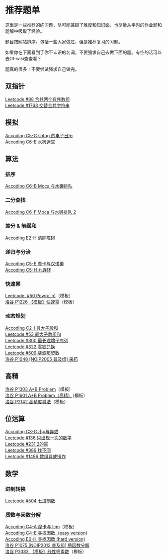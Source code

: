 # 推荐题单
这里是一些推荐的练习题，尽可能兼顾了难度和知识面，也尽量从平时的作业题和题解中吸取了经验。

题目按网站排序。包括一些大家做过，但是推荐复习的习题。

如果你在下面看到了你不认识的名词，不要强求自己去做下面的题。有空的话可以去OI-wiki查查看？

题真的很多！不要尝试强求自己做完。

## 双指针
[Leetcode #88 合并两个有序数组](https://leetcode.cn/problems/merge-sorted-array/)  
[Leetcode #1768 交替合并字符串](https://leetcode.cn/problems/merge-strings-alternately/)  

## 模拟
[Accoding C5-G shtog 的电子日历](https://accoding.buaa.edu.cn/contest-ng/index.html#/1126/problems)  
[Accoding C6-E 水獭迷宫](https://accoding.buaa.edu.cn/contest-ng/index.html#/1137/problems)  

## 算法

### 排序
[Accoding C6-B Moca 与水獭排队](https://accoding.buaa.edu.cn/contest-ng/index.html#/1137/problems)  

### 二分查找
[Accoding C6-F Moca 与水獭排队 2](https://accoding.buaa.edu.cn/contest-ng/index.html#/1137/problems)  

### 差分 & 前缀和
[Accoding E2-H 清除障碍](https://accoding.buaa.edu.cn/contest-ng/index.html#/1104/problems)  

### 递归与分治
[Accoding C5-E 摩卡与汉诺獭](https://accoding.buaa.edu.cn/contest-ng/index.html#/1126/problems)  
[Accoding C5-H 九连环](https://accoding.buaa.edu.cn/contest-ng/index.html#/1126/problems)  

### 快速幂
[Leetcode. #50 Pow(x, n)](https://leetcode.cn/problems/powx-n/)（模板）  
[洛谷 P1226 【模板】快速幂](https://www.luogu.com.cn/problem/P1226)（模板）  

### 动态规划
[Accoding C2-I 最大子段和](https://accoding.buaa.edu.cn/contest-ng/index.html#/1102/problems)  
[Leetcode #53 最大子数组和](https://leetcode.cn/problems/maximum-subarray/description/)  
[Leetcode #300 最长递增子序列](https://leetcode.cn/problems/longest-increasing-subsequence/)  
[Leetcode #322 零钱兑换](https://leetcode.cn/problems/coin-change/)  
[Leetcode #509 斐波那契数](https://leetcode.cn/problems/fibonacci-number/description)  
[洛谷 P1048 [NOIP2005 普及组] 采药](https://www.luogu.com.cn/problem/P1048)  

## 高精
[洛谷 P1303 A*B Problem](https://www.luogu.com.cn/problem/P1303)（模板）  
[洛谷 P1601 A+B Problem（高精）](https://www.luogu.com.cn/problem/P1601)（模板）  
[洛谷 P2142 高精度减法](https://www.luogu.com.cn/problem/P2142)（模板）  

## 位运算
[Accoding C3-G 小p与异或](https://accoding.buaa.edu.cn/contest-ng/index.html#/1113/problems)  
[Leetcode #136 只出现一次的数字](https://leetcode.cn/problems/single-number/)  
[Leetcode #231 2的幂](https://leetcode.cn/problems/power-of-two/)  
[Leetcode #389 找不同](https://leetcode.cn/problems/find-the-difference/)  
[Leetcode #1486 数组异或操作](https://leetcode.cn/problems/xor-operation-in-an-array/)  

## 数学

### 进制转换
[Leetcode #504 七进制数](https://leetcode.cn/problems/base-7/)  

### 质数与因数分解
[Accoding C4-A 摩卡与 lcm](https://accoding.buaa.edu.cn/contest-ng/index.html#/1119/problems)（模板）  
[Accoding C4-E 寻找因数（easy version)](https://accoding.buaa.edu.cn/contest-ng/index.html#/1119/problems)  
[Accoding E6-H 寻找因数 (hard version)](https://accoding.buaa.edu.cn/contest-ng/index.html#/1139/problems)  
[洛谷 P1075 [NOIP2012 普及组] 质因数分解](https://www.luogu.com.cn/problem/P1075)  
[洛谷 P3383 【模板】线性筛素数](https://www.luogu.com.cn/problem/P3383)（模板）  

